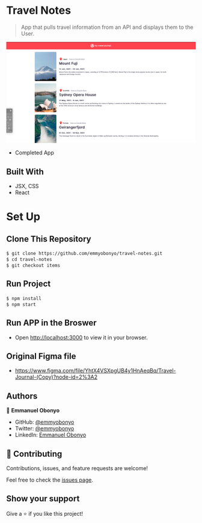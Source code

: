 # Travel Notes

> App that pulls travel information from an API and displays them to the User.

![Home Page](./public/images/completed.png)

- Completed App

## Built With

- JSX, CSS
- React

# Set Up
## Clone This Repository
```
$ git clone https://github.com/emmyobonyo/travel-notes.git
$ cd travel-notes
$ git checkout items
```

## Run Project
```
$ npm install
$ npm start
```

## Run APP in the Broswer
- Open [http://localhost:3000](http://localhost:3000) to view it in your browser.

## Original Figma file
- https://www.figma.com/file/YhtX4VSXpgUB4y1HnAeqBq/Travel-Journal-(Copy)?node-id=2%3A2

## Authors
👤 **Emmanuel Obonyo**

- GitHub: [@emmyobonyo](https://github.com/emmyobonyo)
- Twitter: [@emmyobonyo](https://twitter.com/emmyobonyo)
- LinkedIn: [Emmanuel Obonyo](https://www.linkedin.com/in/emmanuel-obonyo-3728a2200/)
## 🤝 Contributing

Contributions, issues, and feature requests are welcome!

Feel free to check the [issues page](https://github.com/emmyobonyo/air-bnb-experience-clone/issues).

## Show your support

Give a ⭐️ if you like this project!
